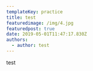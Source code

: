 ```yaml
---
templateKey: practice
title: test
featuredimage: /img/4.jpg
featuredpost: true
date: 2019-05-01T11:47:17.830Z
authors:
  - author: test
---
```


test
